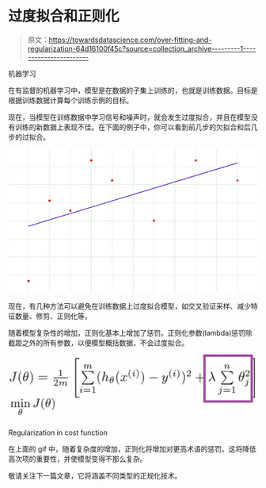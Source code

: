 # 过度拟合和正则化

> 原文：<https://towardsdatascience.com/over-fitting-and-regularization-64d16100f45c?source=collection_archive---------1----------------------->

机器学习

在有监督的机器学习中，模型是在数据的子集上训练的，也就是训练数据。目标是根据训练数据计算每个训练示例的目标。

现在，当模型在训练数据中学习信号和噪声时，就会发生过度拟合，并且在模型没有训练的新数据上表现不佳。在下面的例子中，你可以看到前几步的欠拟合和后几步的过拟合。

![](img/7e12b3f090cd74104cee06d68f1d231e.png)

现在，有几种方法可以避免在训练数据上过度拟合模型，如交叉验证采样、减少特征数量、修剪、正则化等。

随着模型复杂性的增加，正则化基本上增加了惩罚。正则化参数(lambda)惩罚除截距之外的所有参数，以便模型概括数据，不会过度拟合。

![](img/25d9df7bae34c2dfd75ef3bbe23e4fa7.png)

Regularization in cost function

在上面的 gif 中，随着复杂度的增加，正则化将增加对更高术语的惩罚。这将降低高次项的重要性，并使模型变得不那么复杂。

敬请关注下一篇文章，它将涵盖不同类型的正规化技术。